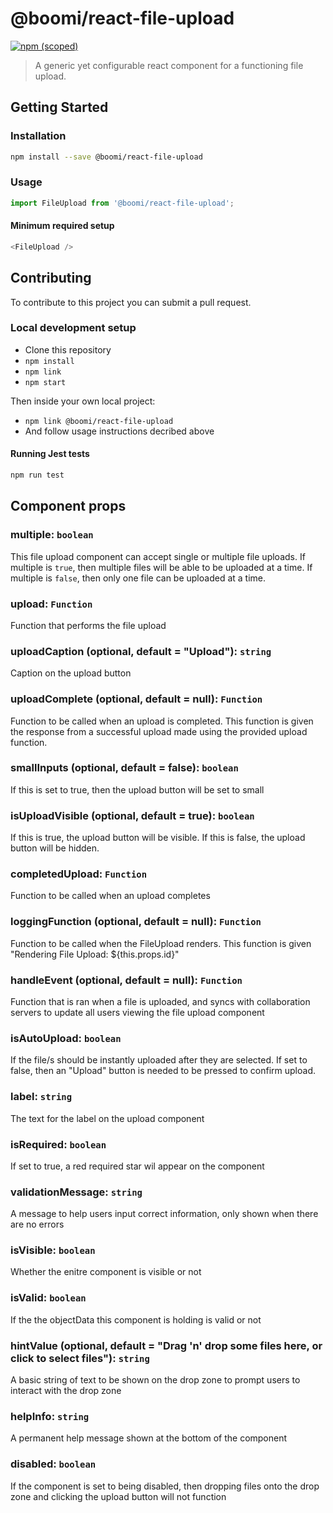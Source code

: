 # @boomi/react-file-upload

[![npm (scoped)](https://img.shields.io/npm/v/@boomi/react-file-upload.svg?style=flat-square)](https://www.npmjs.com/package/@boomi/react-file-upload)

> A generic yet configurable react component for a functioning file upload.

## Getting Started
### Installation

```sh
npm install --save @boomi/react-file-upload
```

### Usage

```js
import FileUpload from '@boomi/react-file-upload';
```

#### Minimum required setup

```js
<FileUpload />
```

## Contributing

To contribute to this project you can submit a pull request.

### Local development setup

* Clone this repository
* `npm install`
* `npm link`
* `npm start`

Then inside your own local project:
* `npm link @boomi/react-file-upload`
* And follow usage instructions decribed above

#### Running Jest tests

```sh
npm run test
```

## Component props
### multiple: `boolean`
This file upload component can accept single or multiple file uploads.
If multiple is `true`, then multiple files will be able to be uploaded at a time.
If multiple is `false`, then only one file can be uploaded at a time.

### upload: `Function`
Function that performs the file upload

### uploadCaption (optional, default = "Upload"): `string`
Caption on the upload button

### uploadComplete (optional, default = null): `Function`
Function to be called when an upload is completed.
This function is given the response from a successful upload made using the provided upload function.

### smallInputs (optional, default = false): `boolean`
If this is set to true, then the upload button will be set to small

### isUploadVisible (optional, default = true): `boolean`
If this is true, the upload button will be visible.
If this is false, the upload button will be hidden.

### completedUpload: `Function`
Function to be called when an upload completes

### loggingFunction (optional, default = null): `Function`
Function to be called when the FileUpload renders.
This function is given "Rendering File Upload: ${this.props.id}"

### handleEvent (optional, default = null): `Function`
Function that is ran when a file is uploaded, and syncs with collaboration servers to update all users viewing the file upload component

### isAutoUpload: `boolean`
If the file/s should be instantly uploaded after they are selected.
If set to false, then an "Upload" button is needed to be pressed to confirm upload.

### label: `string`
The text for the label on the upload component

### isRequired: `boolean`
If set to true, a red required star wil appear on the component

### validationMessage: `string`
A message to help users input correct information, only shown when there are no errors

### isVisible: `boolean`
Whether the enitre component is visible or not

### isValid: `boolean`
If the the objectData this component is holding is valid or not

### hintValue (optional, default = "Drag 'n' drop some files here, or click to select files"): `string`
A basic string of text to be shown on the drop zone to prompt users to interact with the drop zone

### helpInfo: `string`
A permanent help message shown at the bottom of the component

### disabled: `boolean`
If the component is set to being disabled, then dropping files onto the drop zone and clicking the upload button will not function